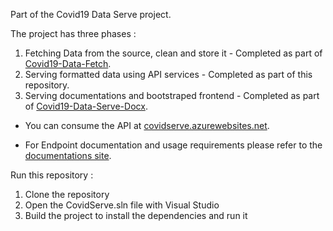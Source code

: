 Part of the Covid19 Data Serve project.

The project has three phases :

1. Fetching Data from the source, clean and store it - Completed as part of <a href="https://github.com/rangakamesh/Covid19-Data-Fetch" target="_blank">Covid19-Data-Fetch</a>.
2. Serving formatted data using API services         - Completed as part of this repository.
3. Serving documentations and bootstraped frontend   - Completed as part of <a href="https://github.com/rangakamesh/Covid19-Data-Serve-Docx" target="_blank">Covid19-Data-Serve-Docx</a>.

- You can consume the API at <a href="https://covidserve.azurewebsites.net" target="_blank">covidserve.azurewebsites.net</a>.

- For Endpoint documentation and usage requirements please refer to the <a href="https://blue-water-070724a0f.azurestaticapps.net/" target="_blank">documentations site</a>.


Run this repository :
1. Clone the repository
2. Open the CovidServe.sln file with Visual Studio
3. Build the project to install the dependencies and run it
